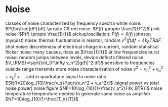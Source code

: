 # Noise
classes of noise
	characterized by frequency spectra
	white noise: $P(f)=\frac{dP}{df} \propto C$
	red noise: $P(f) \propto \frac{1}{f^2}$
	pink noise: $P(f) \propto \frac{1}{f}$
	pickup/oscillation: $P(f) \propto \delta(f)$
	johnson (nyquist) noise: thermal fluctuations in resistor, random
		$v^2(f)\Delta f=4k_BTR\Delta F$
	shot noise: discreteness of electrical charge in current, random statistical
	flicker noise: many causes, rises as $\frac{1}{f}$ at low frequencies
	burst noise: random jumps between levels, device defects
	filtered noise
		$V_{RMS}=\sqrt{\int_0^\infty v_n^2|g(f)|^2 df}$
		sensitive to frequencies outside range transmits more noise
	characterization of noise
		$v^2=v_n^2 + v_a^2 + v_s^2 + \ldots$
		add in quadratune
	signal to noise ratio
		$SNR=20\log_{10}\frac{v_s}{\sqrt{v_n^2 + v_a^2}}$ (signal power vs total noise power)
	noise figure
		$NF=10\log_{10}(1+\frac{v_a^2}{4k_BTR})$
	noise temperature
		temperature needed to generate same noise as amplifier
		$NF=10\log_{10}(1+\frac{T_n}{T})$